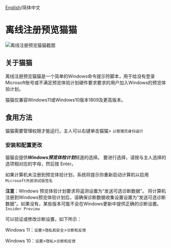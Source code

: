 [English](https://github.com/wkywky123123/offlineinsiderenroll/blob/master/readme.md)/简体中文

# 离线注册预览猫猫

![离线注册预览猫猫截图](https://github.com/wkywky123123/offlineinsiderenroll/assets/89382167/2e36384b-822e-4ade-a942-2aa2a6617f28)

## 关于猫猫

离线注册预览猫猫是一个简单的Windows命令提示符脚本，用于给没有登录Microsoft账号或不满足预览体验计划硬件要求要求的用户加入Windows的预览体验计划。

猫猫仅兼容Windows11或Windows10版本1809及更高版本。

## 食用方法

猫猫需要管理权限才能运行。主人可以右键单击猫猫> `以管理员身份运行`

### 安装和配置更改

猫猫会提供***Windows预览体检计划***频道的选择。 要进行选择，请按与主人选择的选项相对应的字母，然后按 Enter。

如果计算机未注册到预览体验计划，系统将提示你重新启动计算机以启用`Microsoft外部测试版签名`

**注意**：Windows 预览体验计划要求将遥测设置为“发送可选诊断数据”。 将计算机注册到Windows预览体验计划后，请确保诊断数据收集设置设置为“发送可选诊断数据”。如果没有，某些版本可能不会在Windows更新中提供正确的诊断设置。`Insider Preview`

可以验证或修改诊断设置，如下所示：

Windows 11：`设置`>`隐私和安全`>`诊断和反馈`

Windows 10：`设置`>`隐私`>`诊断和反馈`

